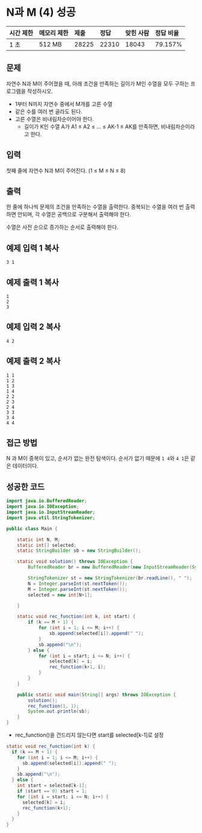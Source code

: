 # N과 M (4) 성공

| 시간 제한 | 메모리 제한 | 제출  | 정답  | 맞힌 사람 | 정답 비율 |
| :-------- | :---------- | :---- | :---- | :-------- | :-------- |
| 1 초      | 512 MB      | 28225 | 22310 | 18043     | 79.157%   |

## 문제

자연수 N과 M이 주어졌을 때, 아래 조건을 만족하는 길이가 M인 수열을 모두 구하는 프로그램을 작성하시오.

- 1부터 N까지 자연수 중에서 M개를 고른 수열
- 같은 수를 여러 번 골라도 된다.
- 고른 수열은 비내림차순이어야 한다.
  - 길이가 K인 수열 A가 A1 ≤ A2 ≤ ... ≤ AK-1 ≤ AK를 만족하면, 비내림차순이라고 한다.

## 입력

첫째 줄에 자연수 N과 M이 주어진다. (1 ≤ M ≤ N ≤ 8)

## 출력

한 줄에 하나씩 문제의 조건을 만족하는 수열을 출력한다. 중복되는 수열을 여러 번 출력하면 안되며, 각 수열은 공백으로 구분해서 출력해야 한다.

수열은 사전 순으로 증가하는 순서로 출력해야 한다.

## 예제 입력 1 복사

```
3 1
```

## 예제 출력 1 복사

```
1
2
3
```

## 예제 입력 2 복사

```
4 2
```

## 예제 출력 2 복사

```
1 1
1 2
1 3
1 4
2 2
2 3
2 4
3 3
3 4
4 4
```



## 접근 방법

N 과 M이 중복이 있고, 순서가 없는 완전 탐색이다.
순서가 없기 때문에 `1 4`와 `4 1`은 같은 데이터이다.



## 성공한 코드

~~~java
import java.io.BufferedReader;
import java.io.IOException;
import java.io.InputStreamReader;
import java.util.StringTokenizer;

public class Main {

    static int N, M;
    static int[] selected;
    static StringBuilder sb = new StringBuilder();

    static void solution() throws IOException {
        BufferedReader br = new BufferedReader(new InputStreamReader(System.in));

        StringTokenizer st = new StringTokenizer(br.readLine(), " ");
        N = Integer.parseInt(st.nextToken());
        M = Integer.parseInt(st.nextToken());
        selected = new int[N+1];

    }

    static void rec_function(int k, int start) {
        if (k == M + 1) {
            for (int i = 1; i <= M; i++) {
                sb.append(selected[i]).append(" ");
            }
            sb.append("\n");
        } else {
            for (int i = start; i <= N; i++) {
                selected[k] = i;
                rec_function(k+1, i);
            }
        }
    }

    public static void main(String[] args) throws IOException {
        solution();
        rec_function(1, 1);
        System.out.println(sb);
    }
}
~~~

* rec_function()을 건드리지 않는다면
  start를 selected[k-1]로 설정

~~~java
static void rec_function(int k) {
  if (k == M + 1) {
    for (int i = 1; i <= M; i++) {
      sb.append(selected[i]).append(" ");
    }
    sb.append("\n");
  } else {
    int start = selected[k-1];
    if (start == 0) start = 1;
    for (int i = start; i <= N; i++) {
      selected[k] = i;
      rec_function(k+1);
    }
  }
}
~~~

